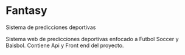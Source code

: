 # Fantasy
Sistema de predicciones deportivas

Sistema web de predicciones deportivas enfocado a Futbol Soccer y Baisbol. Contiene Api y Front end del proyecto.
